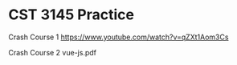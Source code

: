 # CST 3145 Practice

Crash Course 1 
https://www.youtube.com/watch?v=qZXt1Aom3Cs

Crash Course 2
vue-js.pdf
